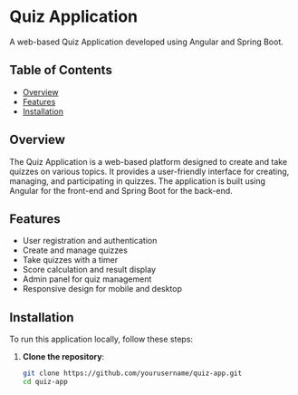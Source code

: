 # Quiz Application


A web-based Quiz Application developed using Angular and Spring Boot.

## Table of Contents

- [Overview](#overview)
- [Features](#features)
- [Installation](#installation)


## Overview

The Quiz Application is a web-based platform designed to create and take quizzes on various topics. It provides a user-friendly interface for creating, managing, and participating in quizzes. The application is built using Angular for the front-end and Spring Boot for the back-end.

## Features

- User registration and authentication
- Create and manage quizzes
- Take quizzes with a timer
- Score calculation and result display
- Admin panel for quiz management
- Responsive design for mobile and desktop


## Installation

To run this application locally, follow these steps:

1. **Clone the repository**:

   ```bash
   git clone https://github.com/yourusername/quiz-app.git
   cd quiz-app
